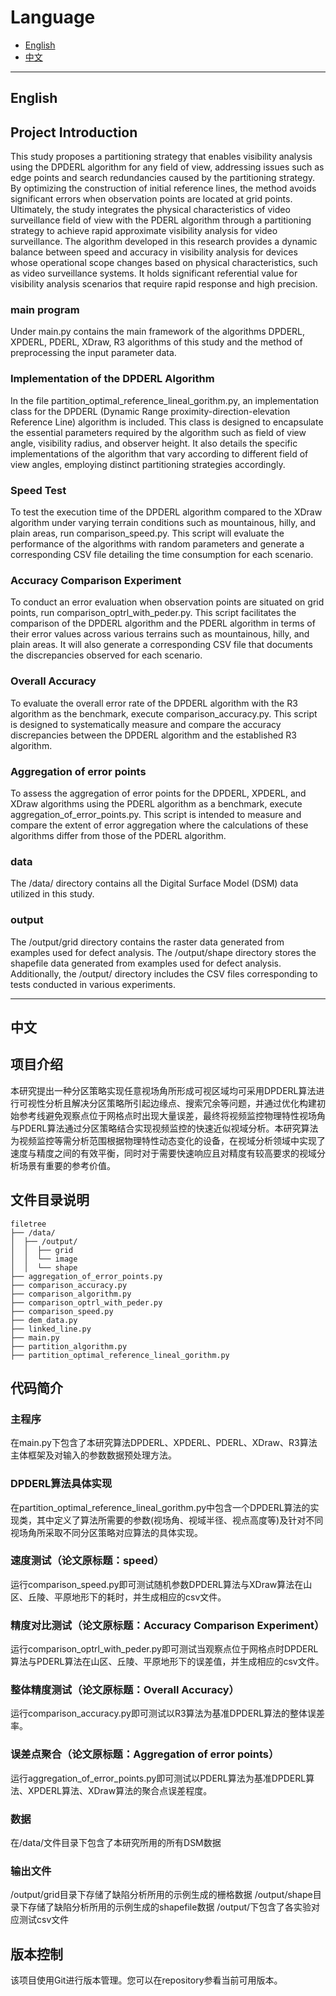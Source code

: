 # Language

- [English](#english)
- [中文](#中文)

---

## English
## Project Introduction
This study proposes a partitioning strategy that enables visibility analysis using the DPDERL algorithm for any field of view, addressing issues such as edge points and search redundancies caused by the partitioning strategy. By optimizing the construction of initial reference lines, the method avoids significant errors when observation points are located at grid points. Ultimately, the study integrates the physical characteristics of video surveillance field of view with the PDERL algorithm through a partitioning strategy to achieve rapid approximate visibility analysis for video surveillance. The algorithm developed in this research provides a dynamic balance between speed and accuracy in visibility analysis for devices whose operational scope changes based on physical characteristics, such as video surveillance systems. It holds significant referential value for visibility analysis scenarios that require rapid response and high precision.

### main program
Under main.py contains the main framework of the algorithms DPDERL, XPDERL, PDERL, XDraw, R3 algorithms of this study and the method of preprocessing the input parameter data.
### Implementation of the DPDERL Algorithm
In the file partition_optimal_reference_lineal_gorithm.py, an implementation class for the DPDERL (Dynamic Range proximity-direction-elevation Reference Line) algorithm is included. This class is designed to encapsulate the essential parameters required by the algorithm such as field of view angle, visibility radius, and observer height. It also details the specific implementations of the algorithm that vary according to different field of view angles, employing distinct partitioning strategies accordingly.
### Speed Test
To test the execution time of the DPDERL algorithm compared to the XDraw algorithm under varying terrain conditions such as mountainous, hilly, and plain areas, run comparison_speed.py. This script will evaluate the performance of the algorithms with random parameters and generate a corresponding CSV file detailing the time consumption for each scenario.
### Accuracy Comparison Experiment
To conduct an error evaluation when observation points are situated on grid points, run comparison_optrl_with_peder.py. This script facilitates the comparison of the DPDERL algorithm and the PDERL algorithm in terms of their error values across various terrains such as mountainous, hilly, and plain areas. It will also generate a corresponding CSV file that documents the discrepancies observed for each scenario.
### Overall Accuracy
To evaluate the overall error rate of the DPDERL algorithm with the R3 algorithm as the benchmark, execute comparison_accuracy.py. This script is designed to systematically measure and compare the accuracy discrepancies between the DPDERL algorithm and the established R3 algorithm.
### Aggregation of error points
To assess the aggregation of error points for the DPDERL, XPDERL, and XDraw algorithms using the PDERL algorithm as a benchmark, execute aggregation_of_error_points.py. This script is intended to measure and compare the extent of error aggregation where the calculations of these algorithms differ from those of the PDERL algorithm.
### data
The /data/ directory contains all the Digital Surface Model (DSM) data utilized in this study.
### output
The /output/grid directory contains the raster data generated from examples used for defect analysis. The /output/shape directory stores the shapefile data generated from examples used for defect analysis. Additionally, the /output/ directory includes the CSV files corresponding to tests conducted in various experiments.

---

## 中文

## 项目介绍
本研究提出一种分区策略实现任意视场角所形成可视区域均可采用DPDERL算法进行可视性分析且解决分区策略所引起边缘点、搜索冗余等问题，并通过优化构建初始参考线避免观察点位于网格点时出现大量误差，最终将视频监控物理特性视场角与PDERL算法通过分区策略结合实现视频监控的快速近似视域分析。本研究算法为视频监控等需分析范围根据物理特性动态变化的设备，在视域分析领域中实现了速度与精度之间的有效平衡，同时对于需要快速响应且对精度有较高要求的视域分析场景有重要的参考价值。

## 文件目录说明

```
filetree
├── /data/
│  ├── /output/
│  │  ├── grid
│  │  └── image
│  │  └── shape
├── aggregation_of_error_points.py
├── comparison_accuracy.py
├── comparison_algorithm.py
├── comparison_optrl_with_peder.py
├── comparison_speed.py
├── dem_data.py
├── linked_line.py
├── main.py
├── partition_algorithm.py
├── partition_optimal_reference_lineal_gorithm.py
```
## 代码简介

### 主程序
在main.py下包含了本研究算法DPDERL、XPDERL、PDERL、XDraw、R3算法主体框架及对输入的参数数据预处理方法。
### DPDERL算法具体实现 
在partition_optimal_reference_lineal_gorithm.py中包含一个DPDERL算法的实现类，其中定义了算法所需要的参数(视场角、视域半径、视点高度等)及针对不同视场角所采取不同分区策略对应算法的具体实现。
### 速度测试（论文原标题：speed）
运行comparison_speed.py即可测试随机参数DPDERL算法与XDraw算法在山区、丘陵、平原地形下的耗时，并生成相应的csv文件。
### 精度对比测试（论文原标题：Accuracy Comparison Experiment）
运行comparison_optrl_with_peder.py即可测试当观察点位于网格点时DPDERL算法与PDERL算法在山区、丘陵、平原地形下的误差值，并生成相应的csv文件。
### 整体精度测试（论文原标题：Overall Accuracy）
运行comparison_accuracy.py即可测试以R3算法为基准DPDERL算法的整体误差率。
### 误差点聚合（论文原标题：Aggregation of error points）
运行aggregation_of_error_points.py即可测试以PDERL算法为基准DPDERL算法、XPDERL算法、XDraw算法的聚合点误差程度。
### 数据
在/data/文件目录下包含了本研究所用的所有DSM数据
### 输出文件
/output/grid目录下存储了缺陷分析所用的示例生成的栅格数据
/output/shape目录下存储了缺陷分析所用的示例生成的shapefile数据
/output/下包含了各实验对应测试csv文件

## 版本控制

该项目使用Git进行版本管理。您可以在repository参看当前可用版本。
